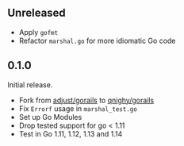 ## Unreleased

- Apply `gofmt`
- Refactor `marshal.go` for more idiomatic Go code

## 0.1.0

Initial release.

- Fork from [adjust/gorails](https://github.com/adjust/gorails) to [qnighy/gorails](https://github.com/qnighy/gorails)
- Fix `Errorf` usage in `marshal_test.go`
- Set up Go Modules
- Drop tested support for go < 1.11
- Test in Go 1.11, 1.12, 1.13 and 1.14
